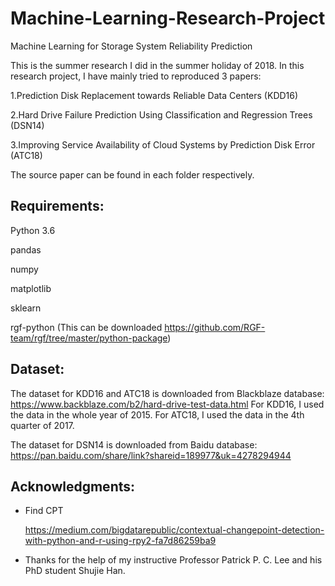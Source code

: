 # Machine-Learning-Research-Project

Machine Learning for Storage System Reliability Prediction

This is the summer research I did in the summer holiday of 2018. In this research project, I have mainly tried to reproduced 3 papers:

1.Prediction Disk Replacement towards Reliable Data Centers (KDD16)

2.Hard Drive Failure Prediction Using Classification and Regression Trees (DSN14)

3.Improving Service Availability of Cloud Systems by Prediction Disk Error (ATC18)

The source paper can be found in each folder respectively.

## Requirements:
Python 3.6

pandas

numpy

matplotlib

sklearn

rgf-python (This can be downloaded https://github.com/RGF-team/rgf/tree/master/python-package)

## Dataset:
The dataset for KDD16 and ATC18 is downloaded from Blackblaze database: 
https://www.backblaze.com/b2/hard-drive-test-data.html
For KDD16, I used the data in the whole year of 2015.
For ATC18, I used the data in the 4th quarter of 2017.

The dataset for DSN14 is downloaded from Baidu database:
https://pan.baidu.com/share/link?shareid=189977&uk=4278294944

## Acknowledgments:

* Find CPT

  https://medium.com/bigdatarepublic/contextual-changepoint-detection-with-python-and-r-using-rpy2-fa7d86259ba9

* Thanks for the help of my instructive Professor Patrick P. C. Lee and his PhD student Shujie Han.
